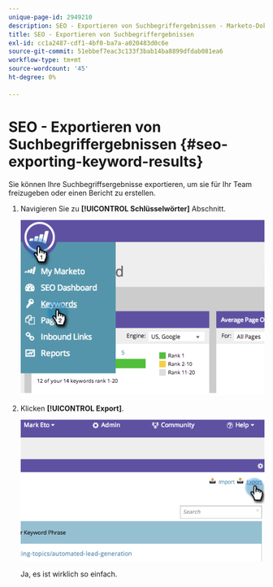 ```yaml
---
unique-page-id: 2949210
description: SEO - Exportieren von Suchbegriffergebnissen - Marketo-Dokumente - Produktdokumentation
title: SEO - Exportieren von Suchbegriffergebnissen
exl-id: cc1a2487-cdf1-4bf0-ba7a-a020483d0c6e
source-git-commit: 51ebbef7eac3c133f3bab14ba8899dfdab081ea6
workflow-type: tm+mt
source-wordcount: '45'
ht-degree: 0%

---
```


# SEO - Exportieren von Suchbegriffergebnissen {#seo-exporting-keyword-results}

Sie können Ihre Suchbegriffsergebnisse exportieren, um sie für Ihr Team freizugeben oder einen Bericht zu erstellen.

1. Navigieren Sie zu **[!UICONTROL Schlüsselwörter]** Abschnitt.

   ![](assets/image2014-9-18-12-3a51-3a7.png)

1. Klicken **[!UICONTROL Export]**.

   ![](assets/image2014-9-18-12-3a51-3a25.png)

   Ja, es ist wirklich so einfach.
